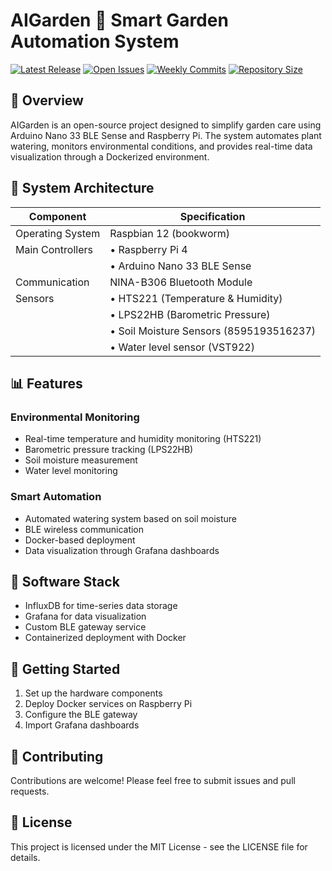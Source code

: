 # AIGarden 🌿 Smart Garden Automation System

[![Latest Release](https://img.shields.io/github/release/markub3327/AIGarden)](https://github.com/markub3327/AIGarden/releases)
[![Open Issues](https://img.shields.io/github/issues/markub3327/AIGarden)](https://github.com/markub3327/AIGarden/issues)
[![Weekly Commits](https://img.shields.io/github/commit-activity/w/markub3327/AIGarden)](https://github.com/markub3327/AIGarden)
[![Repository Size](https://img.shields.io/github/repo-size/markub3327/AIGarden)](https://github.com/markub3327/AIGarden)

## 🌱 Overview

AIGarden is an open-source project designed to simplify garden care using Arduino Nano 33 BLE Sense and Raspberry Pi. The system automates plant watering, monitors environmental conditions, and provides real-time data visualization through a Dockerized environment.

## 🔧 System Architecture

| Component         | Specification                           |
|-------------------|-----------------------------------------|
| Operating System  | Raspbian 12 (bookworm)                  |
| Main Controllers  | • Raspberry Pi 4                        |
|                   | • Arduino Nano 33 BLE Sense             |
| Communication     | NINA-B306 Bluetooth Module              |
| Sensors           | • HTS221 (Temperature & Humidity)       |
|                   | • LPS22HB (Barometric Pressure)         |
|                   | • Soil Moisture Sensors (8595193516237) |
|                   | • Water level sensor (VST922)           |

## 📊 Features

### Environmental Monitoring
- Real-time temperature and humidity monitoring (HTS221)
- Barometric pressure tracking (LPS22HB)
- Soil moisture measurement
- Water level monitoring

### Smart Automation
- Automated watering system based on soil moisture
- BLE wireless communication
- Docker-based deployment
- Data visualization through Grafana dashboards

## 🐳 Software Stack
- InfluxDB for time-series data storage
- Grafana for data visualization
- Custom BLE gateway service
- Containerized deployment with Docker

## 🚀 Getting Started
1. Set up the hardware components
2. Deploy Docker services on Raspberry Pi
3. Configure the BLE gateway
4. Import Grafana dashboards

## 🤝 Contributing
Contributions are welcome! Please feel free to submit issues and pull requests.

## 📄 License
This project is licensed under the MIT License - see the LICENSE file for details.